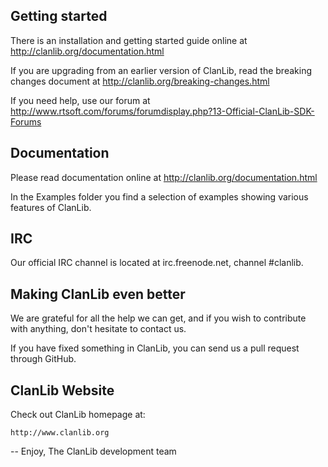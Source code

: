 Getting started
---------------
There is an installation and getting started guide online at
http://clanlib.org/documentation.html

If you are upgrading from an earlier version of ClanLib, read the breaking changes document at 
http://clanlib.org/breaking-changes.html

If you need help, use our forum at http://www.rtsoft.com/forums/forumdisplay.php?13-Official-ClanLib-SDK-Forums

Documentation
-------------
Please read documentation online at http://clanlib.org/documentation.html

In the Examples folder you find a selection of examples showing various
features of ClanLib.

IRC
---
Our official IRC channel is located at irc.freenode.net, channel #clanlib.

Making ClanLib even better
--------------------------
We are grateful for all the help we can get, and if you wish to contribute with
anything, don't hesitate to contact us.

If you have fixed something in ClanLib, you can send us a pull request through GitHub.

ClanLib Website
---------------
Check out ClanLib homepage at:

	http://www.clanlib.org
--
Enjoy,
The ClanLib development team
